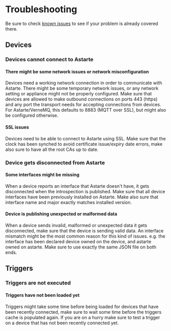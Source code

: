 # Troubleshooting

Be sure to check [known issues](095-known_issues.html) to see if your problem is already covered
there.

## Devices

### Devices cannot connect to Astarte

#### There might be some network issues or network misconfiguration

Devices need a working network connection in order to communicate with Astarte. There might be some temporary network issues, or any network setting or appliance might not be properly configured. Make sure that devices are allowed to make outbound connections on ports 443 (https) and any port the transport needs for accepting connections from devices. For Astarte/VerneMQ, this defaults to 8883 (MQTT over SSL), but might also be configured otherwise.

#### SSL issues

Devices need to be able to connect to Astarte using SSL. Make sure that the clock has been synched to avoid certificate issue/expiry date errors, make also sure to have all the root CAs up to date.

### Device gets disconnected from Astarte

#### Some interfaces might be missing

When a device reports an interface that Astarte doesn't have, it gets disconnected when the introspection is published. Make sure that all device interfaces have been previously installed on Astarte. Make also sure that interface name and major exactly matches installed version.

#### Device is publishing unexpected or malformed data

When a device sends invalid, malformed or unexpected data it gets disconnected, make sure that the device is sending valid data. An interface mismatch might be the most common reason for this kind of issues. e.g. the interface has been declared device owned on the device, and astarte owned on astarte. Make sure to use exactly the same JSON file on both ends.

## Triggers

### Triggers are not executed

#### Triggers have not been loaded yet

Triggers might take some time before being loaded for devices that have been recently connected, make sure to wait some time before the triggers cache is populated again.
If you are on a hurry make sure to test a trigger on a device that has not been recently connected yet.
